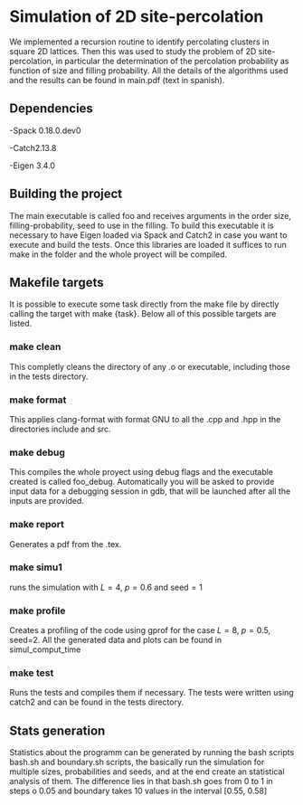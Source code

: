 # Simulation of 2D site-percolation
We implemented a recursion routine to identify  percolating clusters in square 2D lattices. Then this was used to study the problem of 2D site-percolation, in particular the determination of the percolation probability as function of size and filling probability. All the details of the algorithms used and the results can be found in main.pdf (text in spanish).

## Dependencies
-Spack 0.18.0.dev0

-Catch2.13.8

-Eigen 3.4.0

## Building the project
The main executable is called foo and receives arguments in the order size, filling-probability, seed to use in the filling. To build this executable it is necessary to have Eigen loaded via Spack and Catch2 in case you want to execute and build the tests. Once this libraries are loaded it suffices to run make in the folder and the whole proyect will be compiled.

## Makefile targets
It is possible to execute some task directly from the make file by directly calling the target with make {task}. Below all of this  possible targets are listed.

### make clean
This completly cleans the directory of any .o or executable, including those in the tests directory.

### make format
This applies clang-format with format GNU to all the .cpp and .hpp in the directories include and src.

### make debug
This compiles the whole proyect using debug flags and the executable created is called foo_debug. Automatically you will be asked to provide input data for a debugging session in gdb, that will be launched after all the inputs are provided.

### make report
Generates a pdf from the .tex.
### make simu1

runs the simulation with $L=4$, $p=0.6$ and seed$=1$

### make profile
Creates a profiling of the code using gprof for the case $L=8$, $p=0.5$, seed=$2$. All the generated data and plots can be found in simul_comput_time

### make test
Runs the tests and compiles them if necessary. The tests were written using catch2 and can be found in the tests directory.

## Stats generation
Statistics about the programm can be generated by running the bash scripts bash.sh and boundary.sh scripts, the basically run the simulation for multiple sizes, probabilities and seeds, and at the end create an statistical analysis of them. The difference lies in that bash.sh goes from 0 to 1 in steps o 0.05 and boundary takes 10 values in the interval [0.55, 0.58] 

